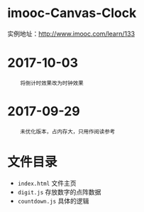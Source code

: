 # imooc-Canvas-Clock
实例地址：http://www.imooc.com/learn/133

# 2017-10-03
		将倒计时效果改为时钟效果

# 2017-09-29
		未优化版本，占内存大，只用作阅读参考

# 文件目录
* `index.html` 文件主页
* `digit.js` 存放数字的点阵数据
* `countdown.js` 具体的逻辑
